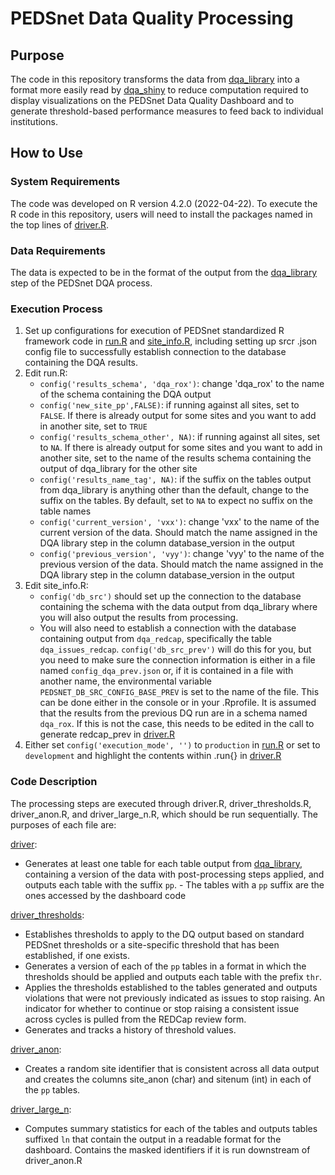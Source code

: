 # PEDSnet Data Quality Processing

## Purpose

The code in this repository transforms the data from [dqa_library](https://github.com/PEDSnet/dqa_library) into a format more easily read by [dqa_shiny](https://github.com/PEDSnet/dqa_shiny) to reduce computation required to display visualizations on the PEDSnet Data Quality Dashboard and to generate threshold-based performance measures to feed back to individual institutions.

## How to Use

### System Requirements

The code was developed on R version 4.2.0 (2022-04-22). To execute the R code in this repository, users will need to install the packages named in the top lines of [driver.R](code/driver.R). 

### Data Requirements

The data is expected to be in the format of the output from the [dqa_library](https://github.com/PEDSnet/dqa_library) step of the PEDSnet DQA process.

### Execution Process

1) Set up configurations for execution of PEDSnet standardized R framework code in [run.R](site/run.R) and [site_info.R](site/site_info.R), including setting up srcr .json config file to successfully establish connection to the database containing the DQA results.
2) Edit run.R:
    - `config('results_schema', 'dqa_rox')`: change 'dqa_rox' to the name of the schema containing the DQA output 
    - `config('new_site_pp',FALSE)`: if running against all sites, set to `FALSE`. If there is already output for some sites and you want to add in another site, set to `TRUE`
    - `config('results_schema_other', NA)`: if running against all sites, set to `NA`. If there is already output for some sites and you want to add in another site, set to the name of the results schema containing the output of dqa_library for the other site
    - `config('results_name_tag', NA)`: if the suffix on the tables output from dqa_library is anything other than the default, change to the suffix on the tables. By default, set to `NA` to expect no suffix on the table names
    - `config('current_version', 'vxx')`: change 'vxx' to the name of the current version of the data. Should match the name assigned in the DQA library step in the column database_version in the output
    - `config('previous_version', 'vyy')`: change 'vyy' to the name of the previous version of the data. Should match the name assigned in the DQA library step in the column database_version in the output
3) Edit site_info.R:
    - `config('db_src')` should set up the connection to the database containing the schema with the data output from dqa_library where you will also output the results from processing. 
    - You will also need to establish a connection with the database containing output from `dqa_redcap`, specifically the table `dqa_issues_redcap`. `config('db_src_prev')` will do this for you, but you need to make sure the connection information is either in a file named `config_dqa_prev.json` or, if it is contained in a file with another name, the environmental variable `PEDSNET_DB_SRC_CONFIG_BASE_PREV` is set to the name of the file. This can be done either in the console or in your .Rprofile. It is assumed that the results from the previous DQ run are in a schema named `dqa_rox`. If this is not the case, this needs to be edited in the call to generate redcap_prev in [driver.R](code/driver.R)
4) Either set `config('execution_mode', '')` to `production` in [run.R](site/run.R) or set to `development` and highlight the contents within .run{} in [driver.R](code/driver.R)

### Code Description

The processing steps are executed through driver.R, driver_thresholds.R, driver_anon.R, and driver_large_n.R, which should be run sequentially. The purposes of each file are:

[driver](code/driver.R):

- Generates at least one table for each table output from [dqa_library](https://github.com/PEDSnet/dqa_library), containing a version of the data with post-processing steps applied, and outputs each table with the suffix `pp`.
      - The tables with a `pp` suffix are the ones accessed by the dashboard code

[driver_thresholds](code/driver_thresholds.R):

- Establishes thresholds to apply to the DQ output based on standard PEDSnet thresholds or a site-specific threshold that has been established, if one exists.
- Generates a version of each of the `pp` tables in a format in which the thresholds should be applied and outputs each table with the prefix `thr`.
- Applies the thresholds established to the tables generated and outputs violations that were not previously indicated as issues to stop raising. An indicator for whether to continue or stop raising a consistent issue across cycles is pulled from the REDCap review form.
- Generates and tracks a history of threshold values.

  
[driver_anon](code/driver_anon.R):

- Creates a random site identifier that is consistent across all data output and creates the columns site_anon (char) and sitenum (int) in each of the `pp` tables.

[driver_large_n](code/driver_large_n.R):

- Computes summary statistics for each of the tables and outputs tables suffixed `ln` that contain the output in a readable format for the dashboard. Contains the masked identifiers if it is run downstream of driver_anon.R

